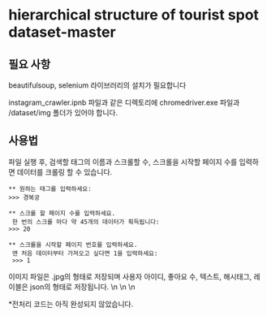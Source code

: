 # hierarchical structure of tourist spot dataset-master

## 필요 사항

beautifulsoup, selenium 라이브러리의 설치가 필요합니다

instagram_crawler.ipnb 파일과 같은 디렉토리에 
chromedriver.exe 파일과 /dataset/img 폴더가 있어야 합니다.

## 사용법

파일 실행 후, 검색할 태그의 이름과 스크롤할 수, 스크롤을 시작할 페이지 수를 입력하면 데이터를 크롤링 할 수 있습니다.

	** 원하는 태그를 입력하세요: 
	>>> 경복궁

	** 스크롤 할 페이지 수를 입력하세요.
	 한 번의 스크롤 마다 약 45개의 데이터가 획득됩니다: 
	>>> 20

	** 스크롤을 시작할 페이지 번호를 입력하세요.
	 맨 처음 데이터부터 가져오고 싶다면 1을 입력하세요:
	 >>> 1

이미지 파일은 .jpg의 형태로 저장되며
사용자 아이디, 좋아요 수, 텍스트, 해시태그, 레이블은 json의 형태로 저장됩니다.
\n
\n
\n

*전처리 코드는 아직 완성되지 않았습니다.

